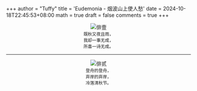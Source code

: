 +++
author = "Tuffy"
title = 'Eudemonia - 烟波山上使人愁'
date = 2024-10-18T22:45:53+08:00
math = true 
draft = false
comments = true
+++

<div style="display: flex; justify-content: center; flex-direction: column; align-items: center;">
  <img src="/images/fangyuhang_water.JPEG" alt="俳壹" class="img-apple">
  <small style="text-align: center;">既秋又夜且雨，<br>我却一事无成，<br>所喜一诗无成。</small>
</div>


**********

<div style="display: flex; justify-content: center; flex-direction: column; align-items: center;">
  <img src="/images/zhihu_water.png" alt="俳贰" class="img-apple">
  <small style="text-align: center;">登舟的登舟，<br>弃岸的弃岸，<br>冷落清秋节。<br>
</small>
</div>
